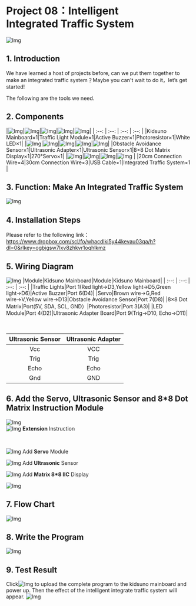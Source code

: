 # Project 08：Intelligent Integrated Traffic System

![Img](/media/811.png)

## 1. Introduction
We have learned a host of projects before, can we put them together to make an integrated traffic system？Maybe you can't wait to do it，let’s get started!

The following are the tools we need.

## 2. Components
|![Img](/media/KidsunoMainboard.png)|![Img](/media/TrafficLightModule.png)|![Img](/media/ActiveBuzzer.png)|![Img](/media/Photoresistor.png)|![Img](/media/WhiteLED.png)|
| :--: | :--: | :--: | :--: |
|Kidsuno Mainboard×1|Traffic Light Module×1|Active Buzzer×1|Photoresistor×1|White LED×1|
|![Img](/media/ObstacleAvoidanceSensor.png)|![Img](/media/UltrasonicAdapter.png)|![Img](/media/UltrasonicSensor.png)|![Img](/media/8×8DotMatrixDisplay.png)|![Img](/media/270°Servo.png)|
|Obstacle Avoidance Sensor×1|Ultrasonic Adapter×1|Ultrasonic Sensor×1|8×8 Dot Matrix Display×1|270°Servo×1|
|![Img](/media/ConnectionWire.png)|![Img](/media/ConnectionWire.png)|![Img](/media/USBCable.png)|![Img](/media/IntegratedTrafficSystem.png) |
|20cm Connection Wire×4|30cm Connection Wire×3|USB Cable×1|Integrated Traffic System×1 |


## 3. Function: Make An Integrated Traffic System
![Img](/media/812.png)


## 4. Installation Steps 
Please refer to the following link：https://www.dropbox.com/scl/fo/whacdlki5y44kevau03qa/h?dl=0&rlkey=ogbigsw7lxv8zhkvr1oqhlkmz

## 5. Wiring Diagram
![Img](/media/813.png)
|Module|Kidsuno Mainboard|Module|Kidsuno Mainboard|
| :--: | :--: | :--: | :--: |
|Traffic Lights|Port 1(Red light→D3,Yellow light→D5,Green light→D6)|Active Buzzer|Port 6(D4)|
|Servo|Brown wire→G,Red wire→V,Yellow wire→D13|Obstacle Avoidance Sensor|Port 7(D8)|
|8×8 Dot Matrix|Port(5V, SDA, SCL, GND）|Photoresistor|Port 3(A3)|
|LED Module|Port 4(D2)|Ultrasonic Adapter Board|Port 9(Trig→D10, Echo→D11)|

<br>

| Ultrasonic Sensor | Ultrasonic Adapter |
| :--: | :--: |
| Vcc | VCC |
| Trig | Trig |
| Echo | Echo |
| Gnd | GND |

## 6. Add the Servo, Ultrasonic Sensor and 8*8 Dot Matrix Instruction Module
![Img](/media/814.png)
<br>
![Img](/media/815.png)
**Extension** Instruction 

<br>

![Img](/media/816.png)
Add **Servo** Module

![Img](/media/817.png)
Add **Ultrasonic** Sensor

![Img](/media/818.png)
Add **Matrix 8*8 IIC** Display

![Img](/media/819.png)

## 7. Flow Chart
![Img](/media/820.png)


## 8. Write the Program
![Img](/media/821.png)

## 9. Test Result
Click![Img](/media/822.png) to upload the complete program to the kidsuno mainboard and power up. Then the effect of the intelligent integrate traffic system will appear.
![Img](./FILES/Project%2008：Intelligent%20Integrated Traffic System.md/img-20230714083338.png)





















































